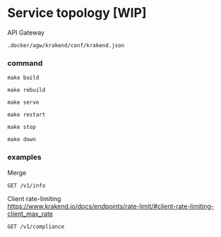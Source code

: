 # Service topology [WIP]

API Gateway

`.docker/agw/krakend/conf/krakend.json`

### command

```shell
make build
```

```shell
make rebuild
```

```shell
make serve
```

```shell
make restart
```

```shell
make stop
```

```shell
make down
```

### examples

Merge

`GET /v1/info`

Client rate-limiting  
https://www.krakend.io/docs/endpoints/rate-limit/#client-rate-limiting-client_max_rate

`GET /v1/compliance`
